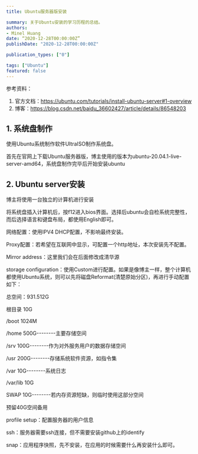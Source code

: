 ```yaml
---
title: Ubuntu服务器版安装

summary: 关于Ubuntu安装的学习历程的总结。
authors:
- Minel Huang
date: “2020-12-28T00:00:00Z”
publishDate: "2020-12-28T00:00:00Z"

publication_types: ["0"]

tags: ["Ubuntu"]
featured: false
---
```


参考资料：

1. 官方文档：https://ubuntu.com/tutorials/install-ubuntu-server#1-overview
2. 博客：https://blog.csdn.net/baidu_36602427/article/details/86548203

## 1. 系统盘制作

使用Ubuntu系统制作软件UltraISO制作系统盘。

首先在官网上下载Ubuntu服务器版，博主使用的版本为ubuntu-20.04.1-live-server-amd64，系统盘制作完毕后开始安装ubuntu

## 2. Ubuntu server安装

博主将使用一台独立的计算机进行安装

将系统盘插入计算机后，按f12进入bios界面。选择后ubuntu会自检系统完整性，而后选择语言和键盘布局，都使用English即可。

网络配置：使用IPV4 DHCP配置，不影响最终安装。

Proxy配置：若希望在互联网中显示，可配置一个http地址，本次安装先不配置。

Mirror address：这里我们会在后面修改成清华源

storage configuration：使用Custom进行配置。如果是像博主一样，整个计算机都使用Ubuntu系统，则可以先将磁盘Reformat(清楚原始分区)，再进行手动配置如下：

总空间：931.512G

根目录 10G

/boot 1024M

/home 500G--------主要存储空间

/srv 100G--------作为对外服务用户的数据存储空间

/usr 200G--------存储系统软件资源，如指令集

/var 10G--------系统日志

/var/lib 10G

SWAP 10G--------若内存资源短缺，则临时使用这部分空间

预留40G空间备用

profile setup：配置服务器的用户信息

ssh：服务器需要ssh连接，但不需要安装github上的identify

snap：应用程序快照，先不安装，在应用的时候需要什么再安装什么即可。




